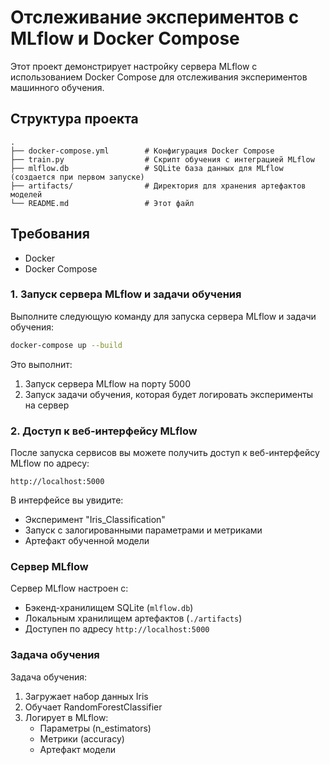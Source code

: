 # Отслеживание экспериментов с MLflow и Docker Compose

Этот проект демонстрирует настройку сервера MLflow с использованием Docker Compose для отслеживания экспериментов машинного обучения.

## Структура проекта

```
.
├── docker-compose.yml        # Конфигурация Docker Compose
├── train.py                  # Скрипт обучения с интеграцией MLflow
├── mlflow.db                 # SQLite база данных для MLflow (создается при первом запуске)
├── artifacts/                # Директория для хранения артефактов моделей
└── README.md                 # Этот файл
```

## Требования

- Docker
- Docker Compose

### 1. Запуск сервера MLflow и задачи обучения

Выполните следующую команду для запуска сервера MLflow и задачи обучения:

```bash
docker-compose up --build
```

Это выполнит:
1. Запуск сервера MLflow на порту 5000
2. Запуск задачи обучения, которая будет логировать эксперименты на сервер

### 2. Доступ к веб-интерфейсу MLflow

После запуска сервисов вы можете получить доступ к веб-интерфейсу MLflow по адресу:

```
http://localhost:5000
```

В интерфейсе вы увидите:
- Эксперимент "Iris_Classification"
- Запуск с залогированными параметрами и метриками
- Артефакт обученной модели


### Сервер MLflow

Сервер MLflow настроен с:
- Бэкенд-хранилищем SQLite (`mlflow.db`)
- Локальным хранилищем артефактов (`./artifacts`)
- Доступен по адресу `http://localhost:5000`

### Задача обучения

Задача обучения:
1. Загружает набор данных Iris
2. Обучает RandomForestClassifier
3. Логирует в MLflow:
   - Параметры (n_estimators)
   - Метрики (accuracy)
   - Артефакт модели
